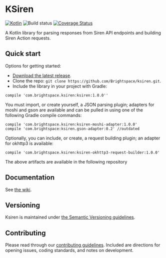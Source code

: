 # KSiren
[ ![Kotlin](https://img.shields.io/badge/Kotlin-1.1.3--2-blue.svg)](http://kotlinlang.org)
![Build status](https://travis-ci.com/Brightspace/ksiren.svg?token=bx5yfkuXAPjvTyLvsLn4&branch=master)
[![Coverage Status](https://coveralls.io/repos/github/Brightspace/ksiren/badge.svg?branch=master&t=tP7WjH)](https://coveralls.io/github/Brightspace/ksiren?branch=master)

A Kotlin library for parsing responses from Siren API endpoints and building Siren Action requests.

## Quick start

Options for getting started:

* [Download the latest release](../../releases).
* Clone the repo: `git clone https://github.com/Brightspace/ksiren.git`.
* Include the library in your project with Gradle:
```
compile 'com.brightspace.ksiren:ksiren:1.0.0''
```
You must import, or create yourself, a JSON parsing plugin; adapters for moshi and gson are available and can be pulled in using one of the following Gradle compile commands:
```
compile 'com.brightspace.ksiren:ksiren-moshi-adapter:1.0.0'
compile 'com.brightspace:ksiren.gson-adapter:0.2' //outdated
```

Optionally, you can include, or create, a request building plugin; an adapter for okhttp3 is available:
```
compile 'com.brightspace.ksiren:ksiren-okhttp3-request-builder:1.0.0'
```

The above artifacts are available in the following repository

## Documentation

See [the wiki](https://github.com/Brightspace/ksiren/wiki).

## Versioning

Ksiren is maintained under [the Semantic Versioning guidelines](http://semver.org/).

## Contributing

Please read through our [contributing guidelines](CONTRIBUTING.md). Included are directions for opening issues, coding standards, and notes on development.
